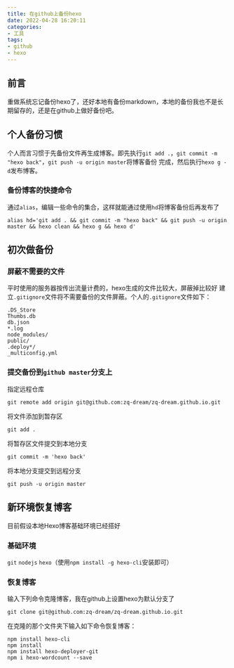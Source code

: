 ```yaml
---
title: 在github上备份hexo
date: 2022-04-28 16:20:11
categories:
- 工具
tags:
- github
- hexo
---
```

## 前言
重做系统忘记备份hexo了，还好本地有备份markdown，本地的备份我也不是长期留存的，还是在github上做好备份吧。

## 个人备份习惯
个人而言习惯于先备份文件再生成博客。即先执行`git add .`，`git commit -m "hexo back"`，`git push -u origin master`将博客备份
完成，然后执行`hexo g -d`发布博客。

### 备份博客的快捷命令
通过`alias`，编辑一些命令的集合，这样就能通过使用`hd`将博客备份后再发布了
```
alias hd='git add . && git commit -m "hexo back" && git push -u origin master && hexo clean && hexo g && hexo d'
```

## 初次做备份
### 屏蔽不需要的文件
平时使用的服务器按传出流量计费的，hexo生成的文件比较大，屏蔽掉比较好
建立`.gitignore`文件将不需要备份的文件屏蔽。个人的`.gitignore`文件如下：
```
.DS_Store
Thumbs.db
db.json
*.log
node_modules/
public/
.deploy*/
_multiconfig.yml
```
### 提交备份到`github master`分支上
指定远程仓库
```shell
git remote add origin git@github.com:zq-dream/zq-dream.github.io.git
```
将文件添加到暂存区
```shell
git add .
```
将暂存区文件提交到本地分支
```shell
git commit -m 'hexo back'
```
将本地分支提交到远程分支
```shell
git push -u origin master
```

## 新环境恢复博客
目前假设本地Hexo博客基础环境已经搭好
### 基础环境
`git`
`nodejs`
`hexo`（使用`npm install -g hexo-cli`安装即可）

### 恢复博客
输入下列命令克隆博客，我在github上设置hexo为默认分支了
```
git clone git@github.com:zq-dream/zq-dream.github.io.git
```
在克隆的那个文件夹下输入如下命令恢复博客：
```
npm install hexo-cli
npm install
npm install hexo-deployer-git
npm i hexo-wordcount --save
```
